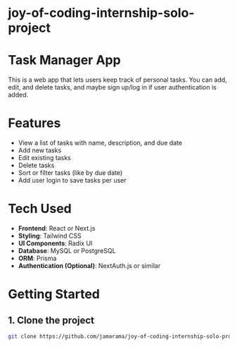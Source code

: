 # joy-of-coding-internship-solo-project

# Task Manager App

This is a web app that lets users keep track of personal tasks. You can add, edit, and delete tasks, and maybe sign up/log in if user authentication is added.

# Features

- View a list of tasks with name, description, and due date
- Add new tasks
- Edit existing tasks
- Delete tasks
- Sort or filter tasks (like by due date)
- Add user login to save tasks per user

# Tech Used

- **Frontend**: React or Next.js
- **Styling**: Tailwind CSS
- **UI Components**: Radix UI
- **Database**: MySQL or PostgreSQL
- **ORM**: Prisma
- **Authentication (Optional)**: NextAuth.js or similar

# Getting Started

## 1. Clone the project
```bash
git clone https://github.com/jamarama/joy-of-coding-internship-solo-project
